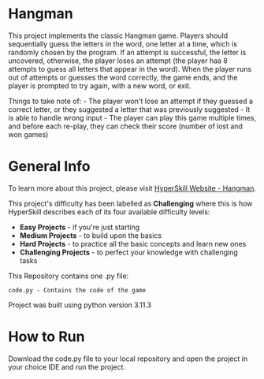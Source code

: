 # Hangman

This project implements the classic Hangman game.
Players should sequentially guess the letters in the word, one letter at a time,
which is randomly chosen by the program. If an attempt is successful, the letter 
is uncovered, otherwise, the player loses an attempt (the player haa 8 attempts 
to guess all letters that appear in the word). When the player runs out of 
attempts or guesses the word correctly, the game ends, and the player is 
prompted to try again, with a new word, or exit.

Things to take note of:
    - The player won't lose an attempt if they guessed a correct letter, or 
they suggested a letter that was previously suggested
    - It is able to handle wrong input
    - The player can play this game multiple times, and before each 
re-play, they can check their score (number of lost and won games)

# General Info

To learn more about this project, please visit 
[HyperSkill Website - Hangman](https://hyperskill.org/projects/69).

This project's difficulty has been labelled as __Challenging__ where this is how 
HyperSkill describes each of its four available difficulty levels:

- __Easy Projects__ - if you're just starting
- __Medium Projects__ - to build upon the basics
- __Hard Projects__ - to practice all the basic concepts and learn new ones
- __Challenging Projects__ - to perfect your knowledge with challenging tasks

This Repository contains one .py file:

    code.py - Contains the code of the game

Project was built using python version 3.11.3

# How to Run

Download the code.py file to your local repository and open the project in your choice 
IDE and run the project.